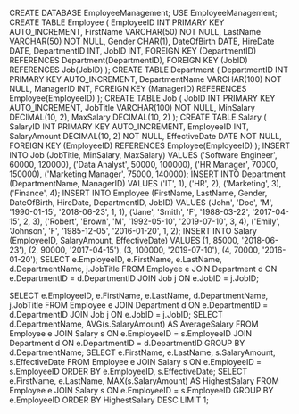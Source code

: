 CREATE DATABASE EmployeeManagement;
USE EmployeeManagement;
CREATE TABLE Employee (
    EmployeeID INT PRIMARY KEY AUTO_INCREMENT,
    FirstName VARCHAR(50) NOT NULL,
    LastName VARCHAR(50) NOT NULL,
    Gender CHAR(1),
    DateOfBirth DATE,
    HireDate DATE,
    DepartmentID INT,
    JobID INT,
    FOREIGN KEY (DepartmentID) REFERENCES Department(DepartmentID),
    FOREIGN KEY (JobID) REFERENCES Job(JobID)
);
CREATE TABLE Department (
    DepartmentID INT PRIMARY KEY AUTO_INCREMENT,
    DepartmentName VARCHAR(100) NOT NULL,
    ManagerID INT,
    FOREIGN KEY (ManagerID) REFERENCES Employee(EmployeeID)
);
CREATE TABLE Job (
    JobID INT PRIMARY KEY AUTO_INCREMENT,
    JobTitle VARCHAR(100) NOT NULL,
    MinSalary DECIMAL(10, 2),
    MaxSalary DECIMAL(10, 2)
);
CREATE TABLE Salary (
    SalaryID INT PRIMARY KEY AUTO_INCREMENT,
    EmployeeID INT,
    SalaryAmount DECIMAL(10, 2) NOT NULL,
    EffectiveDate DATE NOT NULL,
    FOREIGN KEY (EmployeeID) REFERENCES Employee(EmployeeID)
);
INSERT INTO Job (JobTitle, MinSalary, MaxSalary) VALUES
('Software Engineer', 60000, 120000),
('Data Analyst', 50000, 100000),
('HR Manager', 70000, 150000),
('Marketing Manager', 75000, 140000);
INSERT INTO Department (DepartmentName, ManagerID) VALUES
('IT', 1),
('HR', 2),
('Marketing', 3),
('Finance', 4);
INSERT INTO Employee (FirstName, LastName, Gender, DateOfBirth, HireDate, DepartmentID, JobID) VALUES
('John', 'Doe', 'M', '1990-01-15', '2018-06-23', 1, 1),
('Jane', 'Smith', 'F', '1988-03-22', '2017-04-15', 2, 3),
('Robert', 'Brown', 'M', '1992-05-10', '2019-07-10', 3, 4),
('Emily', 'Johnson', 'F', '1985-12-05', '2016-01-20', 1, 2);
INSERT INTO Salary (EmployeeID, SalaryAmount, EffectiveDate) VALUES
(1, 85000, '2018-06-23'),
(2, 90000, '2017-04-15'),
(3, 100000, '2019-07-10'),
(4, 70000, '2016-01-20');
SELECT e.EmployeeID, e.FirstName, e.LastName, d.DepartmentName, j.JobTitle
FROM Employee e
JOIN Department d ON e.DepartmentID = d.DepartmentID
JOIN Job j ON e.JobID = j.JobID;

SELECT e.EmployeeID, e.FirstName, e.LastName, d.DepartmentName, j.JobTitle
FROM Employee e
JOIN Department d ON e.DepartmentID = d.DepartmentID
JOIN Job j ON e.JobID = j.JobID;
SELECT d.DepartmentName, AVG(s.SalaryAmount) AS AverageSalary
FROM Employee e
JOIN Salary s ON e.EmployeeID = s.EmployeeID
JOIN Department d ON e.DepartmentID = d.DepartmentID
GROUP BY d.DepartmentName;
SELECT e.FirstName, e.LastName, s.SalaryAmount, s.EffectiveDate
FROM Employee e
JOIN Salary s ON e.EmployeeID = s.EmployeeID
ORDER BY e.EmployeeID, s.EffectiveDate;
SELECT e.FirstName, e.LastName, MAX(s.SalaryAmount) AS HighestSalary
FROM Employee e
JOIN Salary s ON e.EmployeeID = s.EmployeeID
GROUP BY e.EmployeeID
ORDER BY HighestSalary DESC
LIMIT 1;








